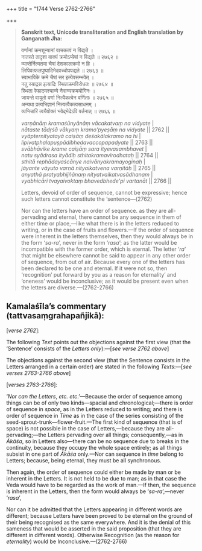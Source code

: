 +++
title = "1744 Verse 2762-2766"

+++
> **Sanskrit text, Unicode transliteration and English translation by Ganganath Jha:** 
>
> वर्णानां क्रमशून्यानां वाचकत्वं न विद्यते ।  
> नातस्ते तादृशा वाक्यं क्रमोऽप्येषां न विद्यते ॥ २७६२ ॥  
> व्याप्तेर्नित्यतया चैषां देशकालक्रमो न हि ।  
> लिपिवत्फलपुष्पादिभेदवच्चोपपद्यते ॥ २७६३ ॥  
> स्वाभाविके क्रमे चैषां सर इत्येवसम्भवेत् ।  
> नतु स्याद्रस इत्यादिः स्थितक्रमविरोधतः ॥ २७६४ ॥  
> स्थिता रेफादयश्चान्ये नैवान्यक्रमयोगिनः ।  
> जायन्ते वायुतो वर्णा नित्यैकत्वेन वर्णिताः ॥ २७६५ ॥  
> अन्यथा प्रत्यभिज्ञानं नित्यत्वैकत्वसाधनम् ।  
> व्यभिचारि त्वयैवोक्तं भवेद्भेदेऽपि वर्तनात् ॥ २७६६ ॥ 
>
> *varṇānāṃ kramaśūnyānāṃ vācakatvaṃ na vidyate* \|  
> *nātaste tādṛśā vākyaṃ kramo'pyeṣāṃ na vidyate* \|\| 2762 \|\|  
> *vyāpternityatayā caiṣāṃ deśakālakramo na hi* \|  
> *lipivatphalapuṣpādibhedavaccopapadyate* \|\| 2763 \|\|  
> *svābhāvike krame caiṣāṃ sara ityevasambhavet* \|  
> *natu syādrasa ityādiḥ sthitakramavirodhataḥ* \|\| 2764 \|\|  
> *sthitā rephādayaścānye naivānyakramayoginaḥ* \|  
> *jāyante vāyuto varṇā nityaikatvena varṇitāḥ* \|\| 2765 \|\|  
> *anyathā pratyabhijñānaṃ nityatvaikatvasādhanam* \|  
> *vyabhicāri tvayaivoktaṃ bhavedbhede'pi vartanāt* \|\| 2766 \|\| 
>
> Letters, devoid of order of sequence, cannot be expressive; hence such letters cannot constitute the ‘sentence—(2762) 
>
> Nor can the letters have an order of sequence. as they are all-pervading and eternal, there cannot be any sequence in them of either time or place,—like what there is in the letters reduced to writing, or in the case of fruits and flowers.—If the order of sequence were inherent in the letters themselves, then they would always be in the form ‘*sa*-*ra*’, never in the form ‘*rasa*’; as the latter would be incompatible with the former order, which is eternal. The letter ‘*ra*’ that might be elsewhere cannot be said to appear in any other order of sequence, from out of air. Because every one of the letters has been declared to be one and eternal. If it were not so, then ‘recognition’ put forward by you as a reason for eternality’ and ‘oneness’ would be inconclusive; as it would be present even when the letters are diverse.—(2762-2766)



## Kamalaśīla’s commentary (tattvasaṃgrahapañjikā):

[*verse 2762*]:

The following *Text* points out the objections against the first view (that the ‘Sentence’ consists of the *Letters only*):—[*see verse 2762 above*]

The objections against the second view (that the Sentence consists in the Letters arranged in a certain order) are stated in the following *Texts*:—[*see verses 2763-2766 above*]

[*verses 2763-2766*]:

‘*Nor* *can the Letters*, *etc. etc*.’—Because the order of sequence among things can be of only two kinds—spacial and chronological;—there is order of sequence in *space*, as in the Letters reduced to writing; and there is order of sequence in *Time* as in the case of the series consisting of the seed-sprout-trunk—flower-fruit.—The first kind of sequence (that is of space) is not possible in the case of Letters,—because they are all-pervading;—the Letters pervading over all things; consequently,—as in *Ākāśa*, so in Letters also—there can be no sequence due to breaks in the continuity, because they occupy the whole space entirely; as all things subsist in one part of *Ākāśa* only.—Nor can sequence in *time* belong to Letters; because, being eternal, they must be all synchronous.

Then again, the order of sequence could either be made by man or be inherent in the Letters. It is not held to be due to man; as in that case the Veda would have to be regarded as the work of man.—If then, the sequence is inherent in the Letters, then the form would always be ‘*sa-ra*’,—never ‘*rasa*’,

Nor can it be admitted that the Letters appearing in different words are different; because Letters have been proved to be eternal on the ground of their being recognised as the same everywhere. And it is the denial of this sameness that would be asserted in the said proposition (that they are different in different words). Otherwise Recognition (as the reason for *eternality*) would be Inconclusive.—(2762-2766)


